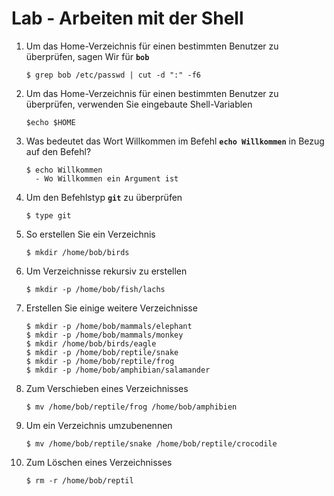 # Lab - Arbeiten mit der Shell

1. Um das Home-Verzeichnis für einen bestimmten Benutzer zu überprüfen, sagen Wir für **`bob`**
    ```
    $ grep bob /etc/passwd | cut -d ":" -f6
    ```
1. Um das Home-Verzeichnis für einen bestimmten Benutzer zu überprüfen, verwenden Sie eingebaute Shell-Variablen
    ```
    $echo $HOME
    ```
1. Was bedeutet das Wort Willkommen im Befehl **`echo Willkommen`** in Bezug auf den Befehl?
    ```
    $ echo Willkommen
      - Wo Willkommen ein Argument ist
    ```

1. Um den Befehlstyp **`git`** zu überprüfen
    ```
    $ type git
    ```
1. So erstellen Sie ein Verzeichnis
    ```
    $ mkdir /home/bob/birds
    ```
1. Um Verzeichnisse rekursiv zu erstellen
    ```
    $ mkdir -p /home/bob/fish/lachs
    ```
1. Erstellen Sie einige weitere Verzeichnisse
    ```
    $ mkdir -p /home/bob/mammals/elephant
    $ mkdir -p /home/bob/mammals/monkey
    $ mkdir /home/bob/birds/eagle
    $ mkdir -p /home/bob/reptile/snake
    $ mkdir -p /home/bob/reptile/frog
    $ mkdir -p /home/bob/amphibian/salamander
    ```
1. Zum Verschieben eines Verzeichnisses
    ```
    $ mv /home/bob/reptile/frog /home/bob/amphibien
    ```
1. Um ein Verzeichnis umzubenennen
    ```
    $ mv /home/bob/reptile/snake /home/bob/reptile/crocodile
    ```
1. Zum Löschen eines Verzeichnisses
    ```
    $ rm -r /home/bob/reptil
    ```
